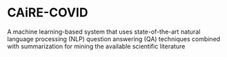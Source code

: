 # CAiRE-COVID
A machine learning-based system that uses state-of-the-art natural language processing (NLP) question answering (QA) techniques combined with summarization for mining the available scientific literature

